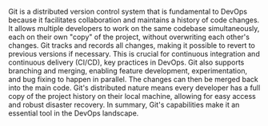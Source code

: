 Git is a distributed version control system that is fundamental to DevOps because it facilitates collaboration and maintains a history of code changes. It allows multiple developers to work on the same codebase simultaneously, each on their own "copy" of the project, without overwriting each other's changes. Git tracks and records all changes, making it possible to revert to previous versions if necessary. This is crucial for continuous integration and continuous delivery (CI/CD), key practices in DevOps. Git also supports branching and merging, enabling feature development, experimentation, and bug fixing to happen in parallel. The changes can then be merged back into the main code. Git's distributed nature means every developer has a full copy of the project history on their local machine, allowing for easy access and robust disaster recovery. In summary, Git's capabilities make it an essential tool in the DevOps landscape.

